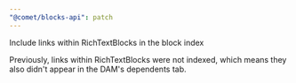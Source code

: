 ```yaml
---
"@comet/blocks-api": patch
---
```


Include links within RichTextBlocks in the block index

Previously, links within RichTextBlocks were not indexed, which means they also didn't appear in the DAM's dependents tab.
